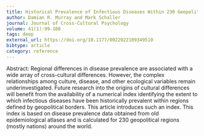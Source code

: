 ```yaml
---
title: Historical Prevalence of Infectious Diseases Within 230 Geopolitical Regions, A Tool for Investigating Origins of Culture
author: Damian R. Murray and Mark Schaller
journal: Journal of Cross-Cultural Psychology
volume: 41(1):99-108
tags: deep
external_url: https://doi.org/10.1177/0022022109349510
bibtype: article
category: reference
---
```

Abstract:  Regional differences in disease prevalence are associated with a wide array of cross-cultural differences. However, the complex relationships among culture, disease, and other ecological variables remain underinvestigated. Future research into the origins of cultural differences will benefit from the availability of a numerical index identifying the extent to which infectious diseases have been historically prevalent within regions defined by geopolitical borders. This article introduces such an index. This index is based on disease prevalence data obtained from old epidemiological atlases and is calculated for 230 geopolitical regions (mostly nations) around the world. 

